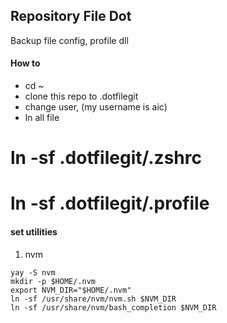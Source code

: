 ## Repository File Dot
Backup file config, profile dll

#### How to
- cd ~
- clone this repo to .dotfilegit
- change user, (my username is aic)
- ln all file
# ln -sf .dotfilegit/.zshrc 
# ln -sf .dotfilegit/.profile

#### set utilities
1) nvm
```
yay -S nvm
mkdir -p $HOME/.nvm
export NVM_DIR="$HOME/.nvm"
ln -sf /usr/share/nvm/nvm.sh $NVM_DIR
ln -sf /usr/share/nvm/bash_completion $NVM_DIR
```
